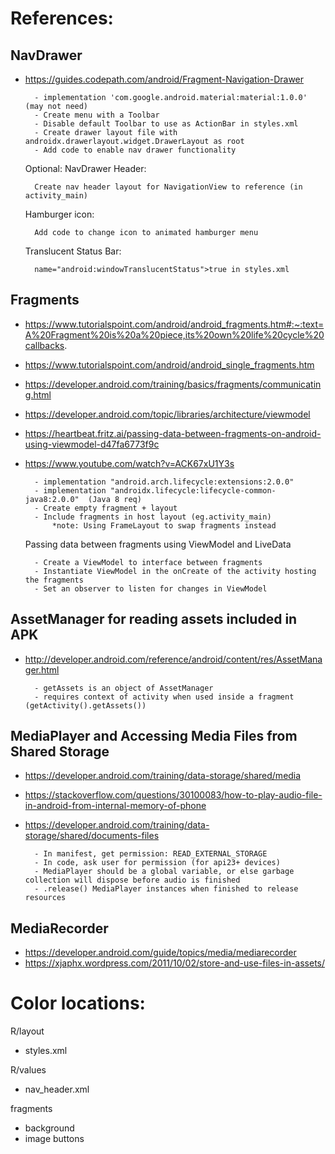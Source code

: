 # References:

## NavDrawer 
- https://guides.codepath.com/android/Fragment-Navigation-Drawer
    
        - implementation 'com.google.android.material:material:1.0.0'    (may not need)
        - Create menu with a Toolbar
        - Disable default Toolbar to use as ActionBar in styles.xml
        - Create drawer layout file with androidx.drawerlayout.widget.DrawerLayout as root
        - Add code to enable nav drawer functionality

    Optional:
        NavDrawer Header:
    
        Create nav header layout for NavigationView to reference (in activity_main)
        
    Hamburger icon:
    
        Add code to change icon to animated hamburger menu
        
    Translucent Status Bar: 

        name="android:windowTranslucentStatus">true in styles.xml
     

## Fragments 
- https://www.tutorialspoint.com/android/android_fragments.htm#:~:text=A%20Fragment%20is%20a%20piece,its%20own%20life%20cycle%20callbacks.
- https://www.tutorialspoint.com/android/android_single_fragments.htm
- https://developer.android.com/training/basics/fragments/communicating.html
- https://developer.android.com/topic/libraries/architecture/viewmodel
- https://heartbeat.fritz.ai/passing-data-between-fragments-on-android-using-viewmodel-d47fa6773f9c
- https://www.youtube.com/watch?v=ACK67xU1Y3s

        - implementation "android.arch.lifecycle:extensions:2.0.0"
        - implementation "androidx.lifecycle:lifecycle-common-java8:2.0.0"  (Java 8 req)
        - Create empty fragment + layout
        - Include fragments in host layout (eg.activity_main)
            *note: Using FrameLayout to swap fragments instead

    Passing data between fragments using ViewModel and LiveData

        - Create a ViewModel to interface between fragments
        - Instantiate ViewModel in the onCreate of the activity hosting the fragments
        - Set an observer to listen for changes in ViewModel


## AssetManager for reading assets included in APK
- http://developer.android.com/reference/android/content/res/AssetManager.html

        - getAssets is an object of AssetManager
        - requires context of activity when used inside a fragment (getActivity().getAssets())



## MediaPlayer and Accessing Media Files from Shared Storage
- https://developer.android.com/training/data-storage/shared/media
- https://stackoverflow.com/questions/30100083/how-to-play-audio-file-in-android-from-internal-memory-of-phone
- https://developer.android.com/training/data-storage/shared/documents-files

        - In manifest, get permission: READ_EXTERNAL_STORAGE
        - In code, ask user for permission (for api23+ devices)
        - MediaPlayer should be a global variable, or else garbage collection will dispose before audio is finished
        - .release() MediaPlayer instances when finished to release resources

## MediaRecorder
- https://developer.android.com/guide/topics/media/mediarecorder
- https://xjaphx.wordpress.com/2011/10/02/store-and-use-files-in-assets/

# Color locations:
R/layout
- styles.xml

R/values
- nav_header.xml

fragments
- background
- image buttons
